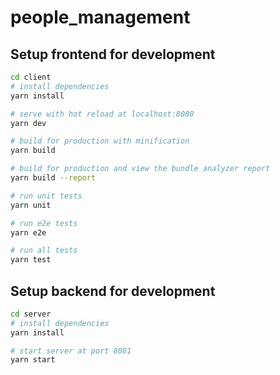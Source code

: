 # people_management

## Setup frontend for development
``` bash
cd client
# install dependencies
yarn install

# serve with hot reload at localhost:8080
yarn dev

# build for production with minification
yarn build

# build for production and view the bundle analyzer report
yarn build --report

# run unit tests
yarn unit

# run e2e tests
yarn e2e

# run all tests
yarn test
```

## Setup backend for development
``` bash
cd server
# install dependencies
yarn install

# start server at port 8081
yarn start
```
